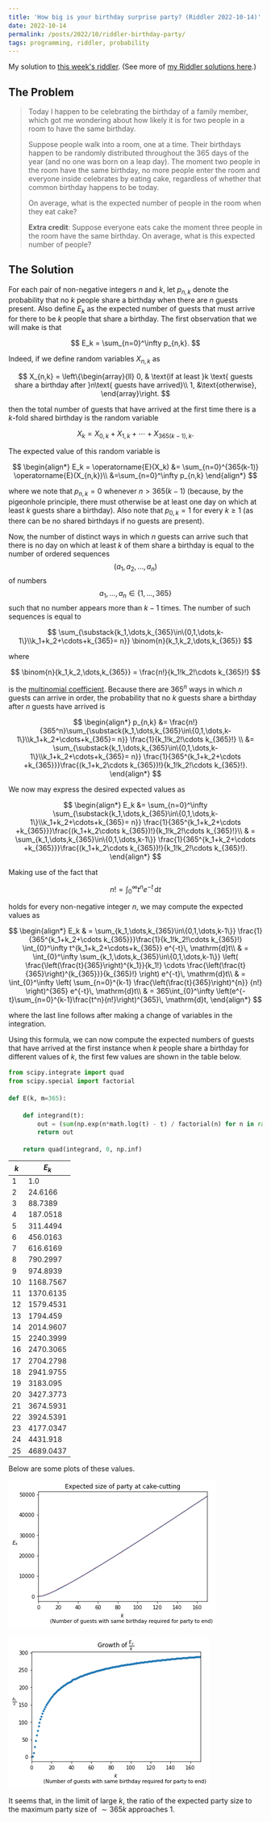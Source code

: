 ```yaml
---
title: 'How big is your birthday surprise party? (Riddler 2022-10-14)'
date: 2022-10-14
permalink: /posts/2022/10/riddler-birthday-party/
tags: programming, riddler, probability
---
```


<script type="text/javascript" async
  src="https://cdn.mathjax.org/mathjax/latest/MathJax.js?config=TeX-MML-AM_CHTML">
</script>

My solution to [this week's riddler](https://fivethirtyeight.com/features/can-you-salvage-your-rug/). (See more of [my Riddler solutions here](/riddlers).)

## The Problem
> Today I happen to be celebrating the birthday of a family member, which got me wondering about how likely it is for two people in a room to have the same birthday.
>
> Suppose people walk into a room, one at a time. Their birthdays happen to be randomly distributed throughout the 365 days of the year (and no one was born on a leap day). The moment two people in the room have the same birthday, no more people enter the room and everyone inside celebrates by eating cake, regardless of whether that common birthday happens to be today.
>
> On average, what is the expected number of people in the room when they eat cake?
>
> __Extra credit__: Suppose everyone eats cake the moment three people in the room have the same birthday. On average, what is this expected number of people?

## The Solution

For each pair of non-negative integers $n$ and $k$, let $p_{n,k}$ denote the probability that no $k$ people share a birthday when there are $n$ guests present. Also define $E_k$ as the expected number of guests that must arrive for there to be $k$ people that share a birthday. The first observation that we will make is that

$$
E_k  = \sum_{n=0}^\infty p_{n,k}.
$$

Indeed, if we define random variables $X_{n,k}$ as

$$
X_{n,k} = \left\{\begin{array}{ll}
0, & \text{if at least }k \text{ guests share a birthday after }n\text{ guests have arrived}\\
1, &\text{otherwise},
\end{array}\right.
$$

then the total number of guests that have arrived at the first time there is a $k$-fold shared birthday is the random variable

$$
X_k = X_{0,k} + X_{1,k} + \cdots +  X_{365(k-1),k}.
$$

The expected value of this random variable is

$$
\begin{align*}
E_k = \operatorname{E}(X_k)
&= \sum_{n=0}^{365(k-1)} \operatorname{E}(X_{n,k})\\
&=\sum_{n=0}^\infty p_{n,k}
\end{align*}
$$

where we note that $p_{n,k}=0$ whenever $n>365(k-1)$ (because, by the pigeonhole principle, there must otherwise be at least one day on which at least $k$ guests share a birthday). Also note that $p_{0,k}=1$ for every $k\geq1$ (as there can be no shared birthdays if no guests are present).

Now, the number of distinct ways in which $n$ guests can arrive such that there is no day on which at least $k$ of them share a birthday is equal to the number of ordered sequences $$(a_1,a_2,\dots,a_n)$$ of numbers $$a_1,\dots,a_n\in\{1,\dots,365\}$$ such that no number appears more than $k-1$ times. The number of such sequences is equal to

$$
\sum_{\substack{k_1,\dots,k_{365}\in\{0,1,\dots,k-1\}\\k_1+k_2+\cdots+k_{365}= n}}
\binom{n}{k_1,k_2,\dots,k_{365}}
$$

where

$$
\binom{n}{k_1,k_2,\dots,k_{365}} = \frac{n!}{k_1!k_2!\cdots k_{365}!}
$$

is the [multinomial coefficient](https://en.wikipedia.org/wiki/Multinomial_theorem). Because there are $365^n$ ways in which $n$ guests can arrive in order, the probability that no $k$ guests share a birthday after $n$ guests have arrived is  

$$
\begin{align*}
p_{n,k} &= \frac{n!}{365^n}\sum_{\substack{k_1,\dots,k_{365}\in\{0,1,\dots,k-1\}\\k_1+k_2+\cdots+k_{365}= n}} \frac{1}{k_1!k_2!\cdots k_{365}!}
\\
&= \sum_{\substack{k_1,\dots,k_{365}\in\{0,1,\dots,k-1\}\\k_1+k_2+\cdots+k_{365}= n}} \frac{1}{365^{k_1+k_2+\cdots +k_{365}}}\frac{(k_1+k_2\cdots k_{365})!}{k_1!k_2!\cdots k_{365}!}.
\end{align*}
$$

We now may express the desired expected values as

$$
\begin{align*}
E_k
&= \sum_{n=0}^\infty \sum_{\substack{k_1,\dots,k_{365}\in\{0,1,\dots,k-1\}\\k_1+k_2+\cdots+k_{365}= n}} \frac{1}{365^{k_1+k_2+\cdots +k_{365}}}\frac{(k_1+k_2\cdots k_{365})!}{k_1!k_2!\cdots k_{365}!}\\
 & = \sum_{k_1,\dots,k_{365}\in\{0,1,\dots,k-1\}}
 \frac{1}{365^{k_1+k_2+\cdots +k_{365}}}\frac{(k_1+k_2\cdots k_{365})!}{k_1!k_2!\cdots k_{365}!}.
\end{align*}
$$

Making use of the fact that

$$
n! = \int_{0}^\infty t^n e^{-t}\, \mathrm{d}t
$$

holds for every non-negative integer $n$, we may compute the expected values as

$$
\begin{align*}
E_k &
 = \sum_{k_1,\dots,k_{365}\in\{0,1,\dots,k-1\}} \frac{1}{365^{k_1+k_2+\cdots k_{365}}}\frac{1}{k_1!k_2!\cdots k_{365}!} \int_{0}^\infty t^{k_1+k_2+\cdots+k_{365}} e^{-t}\, \mathrm{d}t\\
 & = \int_{0}^\infty \sum_{k_1,\dots,k_{365}\in\{0,1,\dots,k-1\}}
 \left(
   \frac{\left(\frac{t}{365}\right)^{k_1}}{k_1!} \cdots \frac{\left(\frac{t}{365}\right)^{k_{365}}}{k_{365}!}
   \right)
   e^{-t}\, \mathrm{d}t\\
 & = \int_{0}^\infty
 \left(
   \sum_{n=0}^{k-1} \frac{\left(\frac{t}{365}\right)^{n}} {n!}
   \right)^{365}
   e^{-t}\, \mathrm{d}t\\
& = 365\int_{0}^\infty \left(e^{-t}\sum_{n=0}^{k-1}\frac{t^n}{n!}\right)^{365}\, \mathrm{d}t,
\end{align*}
$$

where the last line follows after making a change of variables in the integration.

Using this formula, we can now compute the expected numbers of guests that have arrived at the first instance when $k$ people share a birthday for different values of $k$, the first few values are shown in the table below.

```python
from scipy.integrate import quad
from scipy.special import factorial

def E(k, m=365):

    def integrand(t):
        out = (sum(np.exp(n*math.log(t) - t) / factorial(n) for n in range(k))) ** m
        return out

    return quad(integrand, 0, np.inf)
```


| $k$ | $E_k$|
|--|-------|
|1|1.0|
|2|24.6166|
|3|88.7389|
|4|187.0518|
|5|311.4494|
|6|456.0163|
|7|616.6169|
|8|790.2997|
|9|974.8939|
|10|1168.7567|
|11|1370.6135|
|12|1579.4531|
|13|1794.459|
|14|2014.9607|
|15|2240.3999|
|16|2470.3065|
|17|2704.2798|
|18|2941.9755|
|19|3183.095|
|20|3427.3773|
|21|3674.5931|
|22|3924.5391|
|23|4177.0347|
|24|4431.918|
|25|4689.0437|

Below are some plots of these values.

![Expected size of party the first time when there are k people who share a birthday.](/images/riddler-birthday-surprise_1.png)


![Growth of expected party size as k increases appears to be linear, and approaches $365k$ in the limit of large $k$.](/images/riddler-birthday-surprise_2.png)

It seems that, in the limit of large $k$, the ratio of the expected party size to the maximum party size of $\sim365k$ approaches 1.
